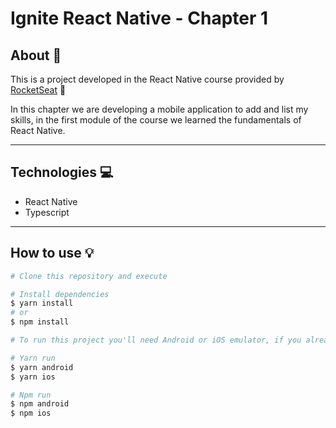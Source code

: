 # Ignite React Native - Chapter 1

## About 📰

This is a project developed in the React Native course provided by <a href="https://www.rocketseat.com.br">RocketSeat<a> 🚀

In this chapter we are developing a mobile application to add and list my skills, in the first module of the course we learned the fundamentals of React Native.

------

## Technologies 💻

- React Native
- Typescript

------

## How to use 💡

```bash
# Clone this repository and execute

# Install dependencies
$ yarn install 
# or
$ npm install

# To run this project you'll need Android or iOS emulator, if you already have them, you can simply run the following commands

# Yarn run
$ yarn android
$ yarn ios

# Npm run
$ npm android
$ npm ios
```
